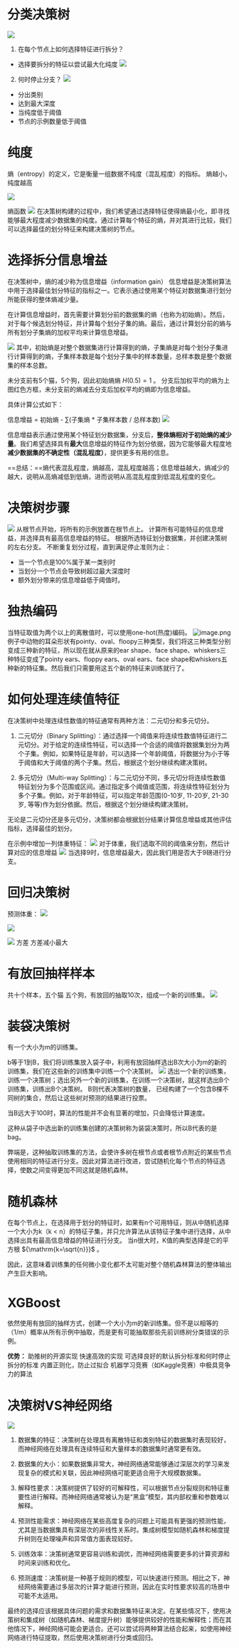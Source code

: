 # 分类决策树

![](assets/Pasted%20image%2020230715193726.png)

1. 在每个节点上如何选择特征进行拆分？
- 选择要拆分的特征以尝试最大化纯度
![](assets/Pasted%20image%2020230715170822.png)
2. 何时停止分支？
![](assets/Pasted%20image%2020230715171547.png)
- 分出类别
- 达到最大深度
- 当纯度低于阈值
- 节点的示例数量低于阈值

# 纯度

熵（entropy）的定义，它是衡量一组数据不纯度（混乱程度）的指标。
熵越小，纯度越高

![](assets/Pasted%20image%2020230715172451.png)

熵函数
![](assets/Pasted%20image%2020230715172601.png)
在决策树构建的过程中，我们希望通过选择特征使得熵最小化，即寻找能够最大程度减少数据集的纯度。通过计算每个特征的熵，并对其进行比较，我们可以选择最佳的划分特征来构建决策树的节点。

# 选择拆分信息增益
在决策树中，熵的减少称为信息增益（information gain）
信息增益是决策树算法中用于选择最佳划分特征的指标之一。它表示通过使用某个特征对数据集进行划分所能获得的整体熵减少量。

在计算信息增益时，首先需要计算划分前的数据集的熵（也称为初始熵）。然后，对于每个候选划分特征，并计算每个划分子集的熵。最后，通过计算划分前的熵与所有划分子集熵的加权平均来计算信息增益。


![](assets/Pasted%20image%2020230715183454.png)
其中，初始熵是对整个数据集进行计算得到的熵，子集熵是对每个划分子集进行计算得到的熵，子集样本数是每个划分子集中的样本数量，总样本数是整个数据集的样本总数。

未分支前有5个猫，5个狗，因此初始熵熵 $H(0.5)=1$ 。
分支后加权平均的熵为上图红色方框，未分支前的熵减去分支后加权平均的熵即为信息增益。

具体计算公式如下：

信息增益 = 初始熵 - ∑(子集熵 * 子集样本数 / 总样本数)
![](assets/Pasted%20image%2020230715191714.png)

信息增益表示通过使用某个特征划分数据集，分支后，**整体熵相对于初始熵的减少量**。我们希望选择具有**最大**信息增益的特征作为划分依据，因为它能够最大程度地**减少数据集的不确定性（混乱程度）**，提供更多有用的信息。

==总结：==熵代表混乱程度，熵越高，混乱程度越高；信息增益越大，熵减少的越大，说明从高熵减低到低熵，进而说明从高混乱程度到低混乱程度的变化。

# 决策树步骤
![](assets/Pasted%20image%2020230715193336.png)
从根节点开始，将所有的示例放置在根节点上。 
计算所有可能特征的信息增益，并选择具有最高信息增益的特征。 根据所选特征划分数据集，并创建决策树的左右分支。 
不断重复划分过程，直到满足停止准则为止： 
- 当一个节点是100%属于某一类别时 
- 当划分一个节点会导致树超过最大深度时 
- 额外划分带来的信息增益低于阈值时。


# 独热编码
当特征取值为两个以上的离散值时，可以使用one-hot(热度)编码。
![image.png](https://gitee.com/XXXTENTWXD/pic/raw/master/images/20240318210348.png)
例子中动物的耳朵形状有pointy、oval、floopy三种类型，我们将这三种类型分别变成三种新的特征，所以现在就从原来的ear shape、face shape、whiskers三种特征变成了pointy ears、floppy ears、oval ears、face shape和whiskers五种新的特征集。然后我们只需要用这五个新的特征来训练就行了。

# 如何处理连续值特征

在决策树中处理连续性数值的特征通常有两种方法：二元切分和多元切分。

1. 二元切分（Binary Splitting）：通过选择一个阈值来将连续性数值特征进行二元切分。对于给定的连续性特征，可以选择一个合适的阈值将数据集划分为两个子集。例如，如果特征是年龄，可以选择一个年龄阈值，将数据分为小于等于阈值和大于阈值的两个子集。然后，根据这个划分继续构建决策树。
    
2. 多元切分（Multi-way Splitting）：与二元切分不同，多元切分将连续性数值特征划分为多个范围或区间。通过指定多个阈值或范围，将连续性特征划分为多个子集。例如，对于年龄特征，可以指定年龄范围(0-10岁, 11-20岁, 21-30岁, 等等)作为划分依据。然后，根据这个划分继续构建决策树。
    

无论是二元切分还是多元切分，决策树都会根据划分结果计算信息增益或其他评估指标，选择最佳的划分。

在示例中增加一列体重特征：
![](assets/Pasted%20image%2020230715195850.png)
对于体重，我们选取不同的阈值来分割，然后计算对应的信息增益
![](assets/Pasted%20image%2020230715200031.png)
当选择9时，信息增益最大，因此我们用是否大于9磅进行分支。


# 回归决策树
预测体重：
![](assets/Pasted%20image%2020230715201645.png)

![](assets/Pasted%20image%2020230715201734.png)

![](assets/Pasted%20image%2020230715201805.png)
方差 方差减小最大

# 有放回抽样样本

共十个样本，五个猫 五个狗，有放回的抽取10次，组成一个新的训练集。
![](assets/Pasted%20image%2020230715212515.png)


# 装袋决策树

有一个大小为m的训练集。

b等于1到B，我们将训练集放入袋子中，利用有放回抽样选出B次大小为m的新的训练集，我们在这些新的训练集中训练一个个决策树。
![](assets/Pasted%20image%2020230715222743.png)
选出一个新的训练集，训练一个决策树；选出另外一个新的训练集，在训练一个决策树，就这样选出B个训练集，训练出B个决策树。
B则代表决策树的数量， 已经构建了一个包含B棵不同树的集合，然后让这些树对预测的结果进行投票。

当B远大于100时，算法的性能并不会有显著的增加，只会降低计算速度。

这种从袋子中选出新的训练集创建的决策树称为装袋决策时，所以B代表的是bag。

弊端是，这种抽取训练集的方法，会使许多树在根节点或者根节点附近的某些节点使用相同的特征进行分支。因此对算法进行改进，尝试随机化每个节点的特征选择，使数之间变得更加不同这就是随机森林。
# 随机森林 

在每个节点上，在选择用于划分的特征时，如果有n个可用特征，则从中随机选择一个大小为k（k < n）的特征子集，并只允许算法从该特征子集中进行选择，从中选择出具有最高信息增益的特征进行分支。
当n很大时，K值的典型选择是它的平方根 ${\mathrm{k=\sqrt{n}}}$ 。

因此，这意味着训练集的任何微小变化都不太可能对整个随机森林算法的整体输出产生巨大影响。

# XGBoost
依然使用有放回的抽样方式，创建一个大小为m的新训练集。但不是以相等的（1/m）概率从所有示例中抽取，而是更有可能抽取那些先前训练树分类错误的示例。

**优势：**
助推树的开源实现 
快速高效的实现 
可选择良好的默认拆分标准和何时停止拆分的标准 
内置正则化，防止过拟合 
机器学习竞赛（如Kaggle竞赛）中极具竞争力的算法
# 决策树VS神经网络
![](assets/Pasted%20image%2020230716093526.png)


1. 数据集的特征：决策树在处理具有离散特征和类别特征的数据集时表现较好，而神经网络在处理具有连续特征和大量样本的数据集时通常更有效。
    
2. 数据集的大小：如果数据集非常大，神经网络通常能够通过深层次的学习来发现复杂的模式和关联，因此神经网络可能更适合用于大规模数据集。
    
3. 解释性要求：决策树提供了较好的可解释性，可以根据节点分裂规则和特征重要性进行解释。而神经网络通常被认为是“黑盒”模型，其内部权重和参数难以解释。
    
4. 预测性能需求：神经网络在某些高度复杂的问题上可能具有更强的预测性能，尤其是当数据集具有深层次的非线性关系时。集成树模型如随机森林和梯度提升树则在处理噪声和异常值方面表现较好。
    
5. 训练效率：决策树通常更容易训练和调优，而神经网络需要更多的计算资源和时间来训练和优化。
    
6. 预测速度：决策树是一种基于规则的模型，可以快速进行预测。相比之下，神经网络需要通过多层次的计算才能进行预测，因此在实时性要求较高的场景中可能不太适用。
    

最终的选择应该根据具体问题的需求和数据集特征来决定。在某些情况下，使用决策树和集成树（如随机森林、梯度提升树）能够提供较好的性能和解释性；而在其他情况下，神经网络可能会更适合。还可以尝试将两种算法结合起来，如使用神经网络进行特征提取，然后使用决策树进行分类或回归。